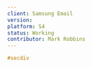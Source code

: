 ```yaml
---
client: Samsung Email
version:
platform: S4
status: Working
contributor: Mark Robbins
---
```


```css
#secdiv
```
